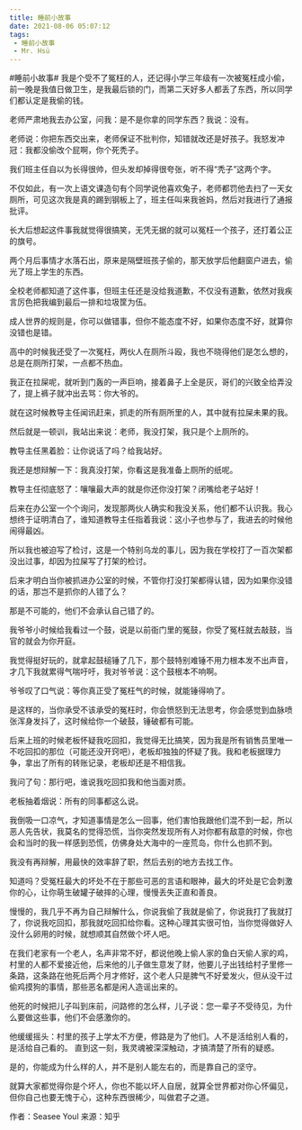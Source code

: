 ```yaml
---
title: 睡前小故事
date: 2021-08-06 05:07:12
tags:
 - 睡前小故事
 - Mr. Hsü
---
```


#睡前小故事#
我是个受不了冤枉的人，还记得小学三年级有一次被冤枉成小偷，前一晚是我值日做卫生，是我最后锁的门，而第二天好多人都丢了东西，<!-- more -->所以同学们都认定是我偷的钱。 

老师严肃地我去办公室，问我：是不是你拿的同学东西？我说：没有。 

老师说：你把东西交出来，老师保证不批判你，知错就改还是好孩子。我怒发冲冠：我都没偷改个屁啊，你个死秃子。 

我们班主任自以为长得很帅，但头发却掉得很夸张，听不得“秃子”这两个字。

不仅如此，有一次上语文课造句有个同学说他喜欢兔子，老师都罚他去扫了一天女厕所，可见这次我是真的踢到钢板上了，班主任叫来我爸妈，然后对我进行了通报批评。

长大后想起这件事我就觉得很搞笑，无凭无据的就可以冤枉一个孩子，还打着公正的旗号。 

两个月后事情才水落石出，原来是隔壁班孩子偷的，那天放学后他翻窗户进去，偷光了班上学生的东西。

全校老师都知道了这件事，但班主任还是没给我道歉，不仅没有道歉，依然对我疾言厉色把我编到最后一排和垃圾筐为伍。 

成人世界的规则是，你可以做错事，但你不能态度不好，如果你态度不好，就算你没错也是错。 

高中的时候我还受了一次冤枉，两伙人在厕所斗殴，我也不晓得他们是怎么想的，总是在厕所打架，一点都不热血。

我正在拉屎呢，就听到门轰的一声巨响，接着鼻子上全是灰，哥们的兴致全给弄没了，提上裤子就冲出去骂：你大爷的。 

就在这时候教导主任闻讯赶来，抓走的所有厕所里的人，其中就有拉屎未果的我。

然后就是一顿训，我站出来说：老师，我没打架，我只是个上厕所的。 

教导主任黑着脸：让你说话了吗？给我站好。 

我还是想辩解一下：我真没打架，你看这是我准备上厕所的纸呢。 

教导主任彻底怒了：嚷嚷最大声的就是你还你没打架？闭嘴给老子站好！ 

后来在办公室一个个询问，发现那两伙人确实和我没关系，他们都不认识我。我心想终于证明清白了，谁知道教导主任指着我说：这小子也参与了，我进去的时候他闹得最凶。 

所以我也被迫写了检讨，这是一个特别乌龙的事儿，因为我在学校打了一百次架都没出过事，却因为拉屎写了打架的检讨。

后来才明白当你被抓进办公室的时候，不管你打没打架都得认错，因为如果你没错的话，那岂不是抓你的人错了么？

那是不可能的，他们不会承认自己错了的。

我爷爷小时候给我看过一个鼓，说是以前衙门里的冤鼓，你受了冤枉就去敲鼓，当官的就会为你开庭。

我觉得挺好玩的，就拿起鼓槌锤了几下，那个鼓特别难锤不用力根本发不出声音，才几下我就累得气喘吁吁，我对爷爷说：这个鼓根本不响啊。

爷爷叹了口气说：等你真正受了冤枉气的时候，就能锤得响了。 

是这样的，当你承受不该承受的冤枉时，你会愤怒到无法思考，你会感觉到血脉喷张浑身发抖了，这时候给你一个破鼓，锤破都有可能。 

后来上班的时候老板怀疑我吃回扣，我觉得无比搞笑，因为我是所有销售员里唯一不吃回扣的那位（可能还没开窍吧），老板却独独的怀疑了我。我和老板据理力争，拿出了所有的转账记录，老板却还是不相信我。 

我问了句：那行吧，谁说我吃回扣我和他当面对质。 

老板抽着烟说：所有的同事都这么说。 

我倒吸一口凉气，才知道事情是怎么一回事，他们害怕我跟他们混不到一起，所以恶人先告状，我莫名的觉得恐慌，当你突然发现所有人对你都有敌意的时候，你也会和当时的我一样感到恐慌，仿佛身处大海中的一座荒岛，你什么也抓不到。 

我没有再辩解，用最快的效率辞了职，然后去别的地方去找工作。 

知道吗？受冤枉最大的坏处不在于那些可恶的言语和眼神，最大的坏处是它会刺激你的心，让你萌生破罐子破摔的心理，慢慢丢失正直和善良。 

慢慢的，我几乎不再为自己辩解什么，你说我偷了我就是偷了，你说我打了我就打了，你说我吃回扣，那我就吃回扣给你看。这种心理其实很可怕，当你觉得做好人没什么卵用的时候，就想顺其自然做个坏人吧。 

在我们老家有一个老人，名声非常不好，都说他晚上偷人家的鱼白天偷人家的鸡，村里的人都不爱接近他，后来他的儿子做生意发了财，他要儿子出钱给村子里修一条路，这条路在他死后两个月才修好，这个老人只是脾气不好爱发火，但从没干过偷鸡摸狗的事情，那些恶名都是闲人造谣出来的。

他死的时候把儿子叫到床前，问路修的怎么样，儿子说：您一辈子不受待见，为什么要做这些事，他们不会感激你的。 

他缓缓摇头：村里的孩子上学太不方便，修路是为了他们。人不是活给别人看的，是活给自己看的。 
直到这一刻，我灵魂被深深触动，才搞清楚了所有的疑惑。 

是的，你能成为什么样的人，并不是别人能左右的，而是靠自己的坚守。 

就算大家都觉得你是个坏人，你也不能以坏人自居，就算全世界都对你心怀偏见，但你自己也要无愧于心，这种东西很稀少，叫做君子之道。 

作者：Seasee Youl
来源：知乎